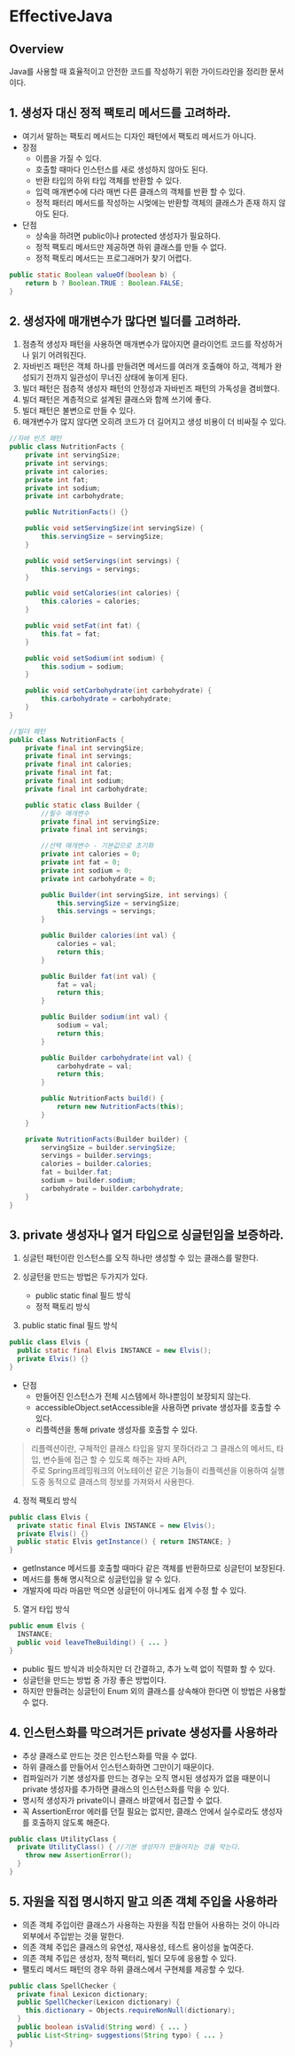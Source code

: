 # EffectiveJava

## Overview
Java를 사용할 때 효율적이고 안전한 코드를 작성하기 위한 가이드라인을 정리한 문서이다.

## 1. 생성자 대신 정적 팩토리 메서드를 고려하라.
- 여기서 말하는 팩토리 메서드는 디자인 패턴에서 팩토리 메서드가 아니다.
- 장점
  - 이름을 가질 수 있다.
  - 호출할 때마다 인스턴스를 새로 생성하지 않아도 된다.
  - 반환 타입의 하위 타입 객체를 반환할 수 있다.
  - 입력 매개변수에 다라 매번 다른 클래스의 객체를 반환 할 수 있다.
  - 정적 패터리 메서드를 작성하는 시멎에는 반환할 객체의 클래스가 존재 하지 않아도 된다.
- 단점
  - 상속을 하려면 public이나 protected 생성자가 필요하다.
  - 정적 팩토리 메서드만 제공하면 하위 클래스를 만들 수 없다.
  - 정적 팩토리 메서드는 프로그래머가 찾기 어렵다.


```java
public static Boolean valueOf(boolean b) {
    return b ? Boolean.TRUE : Boolean.FALSE;
}
```

## 2. 생성자에 매개변수가 많다면 빌더를 고려하라.
1. 점층적 생성자 패턴을 사용하면 매개변수가 많아지면 클라이언트 코드를 작성하거나 읽기 어려워진다.
2. 자바빈즈 패턴은 객체 하나를 만들려면 메서드를 여러개 호출해야 하고, 객체가 완성되기 전까지 일관성이 무너진 상태에 놓이게 된다.
3. 빌더 패턴은 점층적 생성자 패턴의 안정성과 자바빈즈 패턴의 가독성을 겸비했다.
4. 빌더 패턴은 계층적으로 설계된 클래스와 함께 쓰기에 좋다.
5. 빌더 패턴은 불변으로 만들 수 있다.
6. 매개변수가 많지 않다면 오히려 코드가 더 길어지고 생성 비용이 더 비싸질 수 있다.

```Java
//자바 빈즈 패턴
public class NutritionFacts {
    private int servingSize;
    private int servings;
    private int calories;
    private int fat;
    private int sodium;
    private int carbohydrate;

    public NutritionFacts() {}

    public void setServingSize(int servingSize) {
        this.servingSize = servingSize;
    }

    public void setServings(int servings) {
        this.servings = servings;
    }

    public void setCalories(int calories) {
        this.calories = calories;
    }

    public void setFat(int fat) {
        this.fat = fat;
    }

    public void setSodium(int sodium) {
        this.sodium = sodium;
    }

    public void setCarbohydrate(int carbohydrate) {
        this.carbohydrate = carbohydrate;
    }
}
```

```Java
//빌더 패턴
public class NutritionFacts {
    private final int servingSize;
    private final int servings;
    private final int calories;
    private final int fat;
    private final int sodium;
    private final int carbohydrate;

    public static class Builder {
        //필수 매개변수
        private final int servingSize;
        private final int servings;

        //선택 매개변수 - 기본값으로 초기화
        private int calories = 0;
        private int fat = 0;
        private int sodium = 0;
        private int carbohydrate = 0;

        public Builder(int servingSize, int servings) {
            this.servingSize = servingSize;
            this.servings = servings;
        }

        public Builder calories(int val) {
            calories = val;
            return this;
        }

        public Builder fat(int val) {
            fat = val;
            return this;
        }

        public Builder sodium(int val) {
            sodium = val;
            return this;
        }

        public Builder carbohydrate(int val) {
            carbohydrate = val;
            return this;
        }

        public NutritionFacts build() {
            return new NutritionFacts(this);
        }
    }

    private NutritionFacts(Builder builder) {
        servingSize = builder.servingSize;
        servings = builder.servings;
        calories = builder.calories;
        fat = builder.fat;
        sodium = builder.sodium;
        carbohydrate = builder.carbohydrate;
    }
}

```

## 3. private 생성자나 열거 타입으로 싱글턴임을 보증하라.
1. 싱글턴 패턴이란 인스턴스를 오직 하나만 생성할 수 있는 클래스를 말한다.
2. 싱글턴을 만드는 방법은 두가지가 있다.
   - public static final 필드 방식
   - 정적 팩토리 방식

3. public static final 필드 방식
```Java
public class Elvis {
  public static final Elvis INSTANCE = new Elvis();
  private Elvis() {}
}
 ```
- 단점
  - 만들어진 인스턴스가 전체 시스템에서 하나뿐임이 보장되지 않는다.
  - accessibleObject.setAccessible을 사용하면 private 생성자를 호출할 수 있다.
  - 리플렉션을 통해 private 생성자를 호출할 수 있다.
  
> 리플렉션이란, 구체적인 클래스 타입을 알지 못하더라고 그 클래스의 메서드, 타입, 변수들에 접근 할 수 있도록 해주는 자바 API,  
> 주로 Spring프레밍워크의 어노테이션 같은 기능들이 리플렉션을 이용하여 실행 도중 동적으로 클래스의 정보를 가져와서 사용한다.


4. 정적 팩토리 방식
```Java
public class Elvis {
  private static final Elvis INSTANCE = new Elvis();
  private Elvis() {}
  public static Elvis getInstance() { return INSTANCE; }
}
```
- getInstance 메서드를 호출할 때마다 같은 객체를 반환하므로 싱글턴이 보장된다.
- 메서드를 통해 명시적으로 싱글턴입을 알 수 있다.
- 개발자에 따라 마음만 먹으면 싱글턴이 아니게도 쉽게 수정 할 수 있다.

5. 열거 타입 방식
```Java
public enum Elvis {
  INSTANCE;
  public void leaveTheBuilding() { ... }
}
```
- public 필드 방식과 비슷하지만 더 간결하고, 추가 노력 없이 직렬화 할 수 있다.
- 싱글턴을 만드는 방법 중 가장 좋은 방법이다.
- 하지만 만들려는 싱글턴이 Enum 외의 클래스를 상속해야 한다면 이 방법은 사용할 수 없다.

## 4. 인스턴스화를 막으려거든 private 생성자를 사용하라
- 추상 클래스로 만드는 것은 인스턴스화를 막을 수 없다.
- 하위 클래스를 만들어서 인스턴스화하면 그만이기 때문이다.
- 컴파일러가 기본 생성자를 만드는 경우는 오직 명시된 생성자가 없을 때분이니 private 생성자를 추가하면 클래스의 인스턴스화를 막을 수 있다.
- 명시적 생성자가 private이니 클래스 바깥에서 접근할 수 없다.
- 꼭 AssertionError 에러를 던질 필요는 없지만, 클래스 안에서 실수로라도 생성자를 호출하지 않도록 해준다.

```Java
public class UtilityClass {
  private UtilityClass() { //기본 생성자가 만들어지는 것을 막는다.
    throw new AssertionError();
  }
}  
```

## 5. 자원을 직접 명시하지 말고 의존 객체 주입을 사용하라
- 의존 객체 주입이란 클래스가 사용하는 자원을 직접 만들어 사용하는 것이 아니라 외부에서 주입받는 것을 말한다.
- 의존 객체 주입은 클래스의 유연성, 재사용성, 테스트 용이성을 높여준다.
- 의존 객체 주입은 생성자, 정적 팩터리, 빌더 모두에 응용할 수 있다.
- 팰토리 메서드 패턴의 경우 하위 클래스에서 구현체를 제공할 수 있다.

```Java
public class SpellChecker {
  private final Lexicon dictionary;
  public SpellChecker(Lexicon dictionary) {
    this.dictionary = Objects.requireNonNull(dictionary);
  }
  public boolean isValid(String word) { ... }
  public List<String> suggestions(String typo) { ... }
}
```


